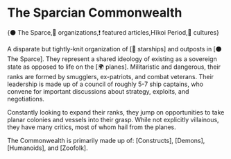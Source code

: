 # The Sparcian Commonwealth

{⚫ The Sparce,🤝 organizations,❗ featured articles,Hīkoi Period,👥 cultures}

A disparate but tightly-knit organization of [🚀 starships] and outposts in [⚫ The Sparce]. They represent a shared ideology of existing as a sovereign state as opposed to life on the [🌍 planes]. Militaristic and dangerous, their ranks are formed by smugglers, ex-patriots, and combat veterans. Their leadership is made up of a council of roughly 5-7 ship captains, who convene for important discussions about strategy, exploits, and negotiations.

Constantly looking to expand their ranks, they jump on opportunities to take planar colonies and vessels into their grasp. While not explicitly villainous, they have many critics, most of whom hail from the planes.

The Commonwealth is primarily made up of: [Constructs], [Demons], [Humanoids], and [Zoofolk].

